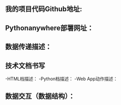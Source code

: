 
## 我的项目代码Github地址:


## Pythonanywhere部署网址：


## 数据传递描述：


## 技术文档书写


-HTML档描述：
-Python档描述：
-Web App动作描述：


## 数据交互（数据结构）：
